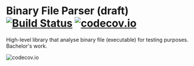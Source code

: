 Binary File Parser (draft)  [![Build Status](https://travis-ci.org/cibo94/Binary-File-Parser-Library.svg?branch=master)](https://travis-ci.org/cibo94/Binary-File-Parser-Library) [![codecov.io](http://codecov.io/github/cibo94/Binary-File-Parser-Library/coverage.svg?branch=master)](http://codecov.io/github/cibo94/Binary-File-Parser-Library?branch=master)
==========================

High-level library that analyse binary file (executable) for testing purposes. Bachelor's work.

![codecov.io](http://codecov.io/github/cibo94/Binary-File-Parser-Library/branch.svg?branch=master)
